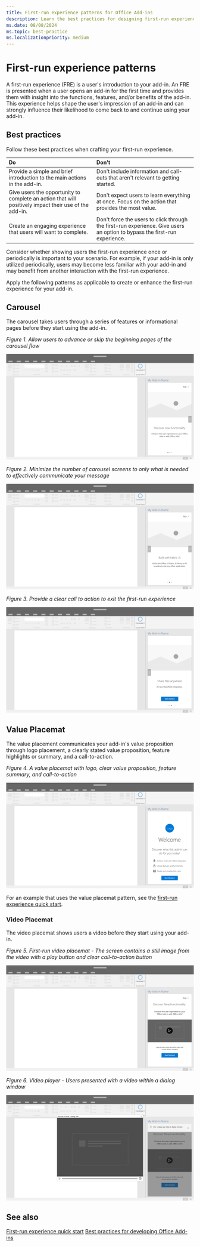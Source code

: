 ```yaml
---
title: First-run experience patterns for Office Add-ins
description: Learn the best practices for designing first-run experiences in Office Add-ins.
ms.date: 08/08/2024
ms.topic: best-practice
ms.localizationpriority: medium
---
```


# First-run experience patterns

A first-run experience (FRE) is a user's introduction to your add-in. An FRE is presented when a user opens an add-in for the first time and provides them with insight into the functions, features, and/or benefits of the add-in. This experience helps shape the user's impression of an add-in and can strongly influence their likelihood to come back to and continue using your add-in.

## Best practices

Follow these best practices when crafting your first-run experience.

|Do|Don't|
|:------|:------|
|Provide a simple and brief introduction to the main actions in the add-in. | Don't include information and call-outs that aren't relevant to getting started. |
|Give users the opportunity to complete an action that will positively impact their use of the add-in. | Don't expect users to learn everything at once. Focus on the action that provides the most value. |
|Create an engaging experience that users will want to complete. | Don't force the users to click through the first-run experience. Give users an option to bypass the first-run experience. |

Consider whether showing users the first-run experience once or periodically is important to your scenario. For example, if your add-in is only utilized periodically, users may become less familiar with your add-in and may benefit from another interaction with the first-run experience.

Apply the following patterns as applicable to create or enhance the first-run experience for your add-in.

## Carousel

The carousel takes users through a series of features or informational pages before they start using the add-in.

*Figure 1. Allow users to advance or skip the beginning pages of the carousel flow*

![Illustration showing step 1 of a carousel in the first-run experience of an Office desktop application task pane. In this example, a "Skip" action is included in the top right of the task pane.](../images/add-in-FRE-step-1.png)

*Figure 2. Minimize the number of carousel screens to only what is needed to effectively communicate your message*

![Illustration showing step 2 of a carousel in the first-run experience of an Office desktop application task pane. In this example, there are 3 carousel screens in the task pane.](../images/add-in-FRE-step-2.png)

*Figure 3. Provide a clear call to action to exit the first-run experience*

![Illustration showing step 3 of a carousel in the first-run experience of an Office desktop application task pane. In this example, the third and final screen of the task pane shows a button to get started.](../images/add-in-FRE-step-3.png)

## Value Placemat

The value placement communicates your add-in's value proposition through logo placement, a clearly stated value proposition, feature highlights or summary, and a call-to-action.

*Figure 4. A value placemat with logo, clear value proposition, feature summary, and call-to-action*

![Illustration showing a value placemat in the first-run experience of an Office desktop application task pane. In this example, the task pane displays the add-in logo, a description of the add-in, and a button to get started.](../images/add-in-FRE-value.png)

For an example that uses the value placemat pattern, see the [first-run experience quick start](../quickstarts/fre-quickstart.md).

### Video Placemat

The video placemat shows users a video before they start using your add-in.

*Figure 5. First-run video placemat - The screen contains a still image from the video with a play button and clear call-to-action button*

![Illustration showing a video placemat in the first-run experience of an Office desktop application task pane.](../images/add-in-FRE-video.png)

*Figure 6. Video player - Users presented with a video within a dialog window*

![Illustration showing a video in a dialog window with an Office desktop application and add-in task pane in the background.](../images/add-in-FRE-video-dialog.png)

## See also

[First-run experience quick start](../quickstarts/fre-quickstart.md)
[Best practices for developing Office Add-ins](../concepts/add-in-development-best-practices.md)
